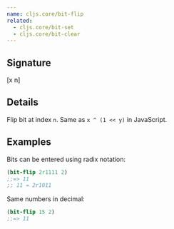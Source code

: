 ```yaml
---
name: cljs.core/bit-flip
related:
  - cljs.core/bit-set
  - cljs.core/bit-clear
---
```


## Signature
[x n]


## Details

Flip bit at index `n`.  Same as `x ^ (1 << y)` in JavaScript.


## Examples

Bits can be entered using radix notation:

```clj
(bit-flip 2r1111 2)
;;=> 11
;; 11 = 2r1011
```

Same numbers in decimal:

```clj
(bit-flip 15 2)
;;=> 11
```